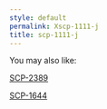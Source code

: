 ```yaml
---
style: default
permalink: Xscp-1111-j
title: scp-1111-j
---
```

You may also like:

[SCP-2389](http://scp-wiki.net/scp-2389)

[SCP-1644](http://scp-wiki.net/scp-1644)
